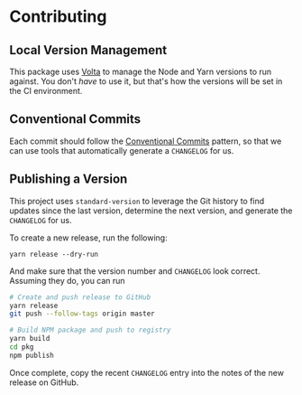 # Contributing

## Local Version Management

This package uses [Volta](https://volta.sh) to manage the Node and Yarn versions to run against. You don't _have_ to use it, but that's how the versions will be set in the CI environment.

## Conventional Commits

Each commit should follow the [Conventional Commits](https://www.conventionalcommits.org/en/v1.0.0/) pattern, so that we can use tools that automatically generate a `CHANGELOG` for us.

## Publishing a Version

This project uses `standard-version` to leverage the Git history to find updates since the last version, determine the next version, and generate the `CHANGELOG` for us.

To create a new release, run the following:

```
yarn release --dry-run
```

And make sure that the version number and `CHANGELOG` look correct. Assuming they do, you can run

```bash
# Create and push release to GitHub
yarn release
git push --follow-tags origin master

# Build NPM package and push to registry
yarn build
cd pkg
npm publish
```

Once complete, copy the recent `CHANGELOG` entry into the notes of the new release on GitHub.
